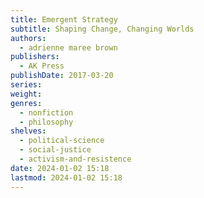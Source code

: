 ```yaml
---
title: Emergent Strategy
subtitle: Shaping Change, Changing Worlds
authors:
  - adrienne maree brown
publishers:
  - AK Press
publishDate: 2017-03-20
series: 
weight: 
genres:
  - nonfiction
  - philosophy
shelves:
  - political-science
  - social-justice
  - activism-and-resistence
date: 2024-01-02 15:18
lastmod: 2024-01-02 15:18
---
```

